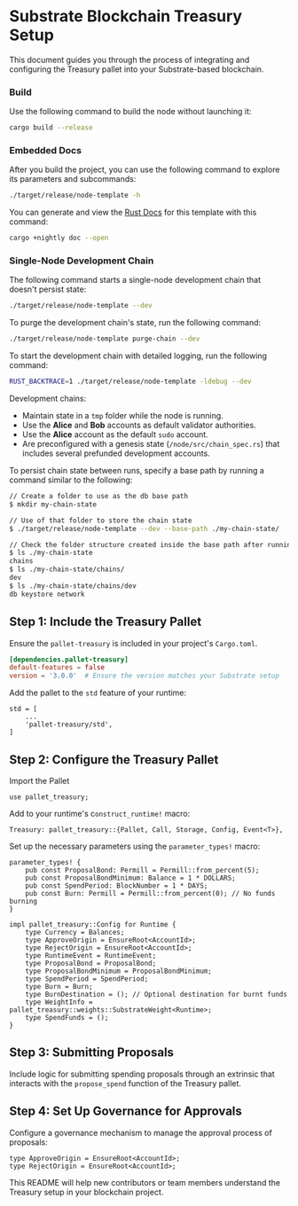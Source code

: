 # Substrate Blockchain Treasury Setup

This document guides you through the process of integrating and configuring the Treasury pallet into your Substrate-based blockchain.

### Build

Use the following command to build the node without launching it:

```sh
cargo build --release
```

### Embedded Docs

After you build the project, you can use the following command to explore its
parameters and subcommands:

```sh
./target/release/node-template -h
```

You can generate and view the [Rust
Docs](https://doc.rust-lang.org/cargo/commands/cargo-doc.html) for this template
with this command:

```sh
cargo +nightly doc --open
```

### Single-Node Development Chain

The following command starts a single-node development chain that doesn't
persist state:

```sh
./target/release/node-template --dev
```

To purge the development chain's state, run the following command:

```sh
./target/release/node-template purge-chain --dev
```

To start the development chain with detailed logging, run the following command:

```sh
RUST_BACKTRACE=1 ./target/release/node-template -ldebug --dev
```

Development chains:

- Maintain state in a `tmp` folder while the node is running.
- Use the **Alice** and **Bob** accounts as default validator authorities.
- Use the **Alice** account as the default `sudo` account.
- Are preconfigured with a genesis state (`/node/src/chain_spec.rs`) that
  includes several prefunded development accounts.

To persist chain state between runs, specify a base path by running a command
similar to the following:

```sh
// Create a folder to use as the db base path
$ mkdir my-chain-state

// Use of that folder to store the chain state
$ ./target/release/node-template --dev --base-path ./my-chain-state/

// Check the folder structure created inside the base path after running the chain
$ ls ./my-chain-state
chains
$ ls ./my-chain-state/chains/
dev
$ ls ./my-chain-state/chains/dev
db keystore network
```

## Step 1: Include the Treasury Pallet

Ensure the `pallet-treasury` is included in your project's `Cargo.toml`.

```toml
[dependencies.pallet-treasury]
default-features = false
version = '3.0.0'  # Ensure the version matches your Substrate setup

```


Add the pallet to the `std` feature of your runtime:
```
std = [
    ...
    'pallet-treasury/std',
]

```


## Step 2: Configure the Treasury Pallet

Import the Pallet
```
use pallet_treasury;

```

Add to your runtime's c`onstruct_runtime!` macro:
```
Treasury: pallet_treasury::{Pallet, Call, Storage, Config, Event<T>},

```


Set up the necessary parameters using the `parameter_types!` macro:

```
parameter_types! {
    pub const ProposalBond: Permill = Permill::from_percent(5);
    pub const ProposalBondMinimum: Balance = 1 * DOLLARS;
    pub const SpendPeriod: BlockNumber = 1 * DAYS;
    pub const Burn: Permill = Permill::from_percent(0); // No funds burning
}

impl pallet_treasury::Config for Runtime {
    type Currency = Balances;
    type ApproveOrigin = EnsureRoot<AccountId>;
    type RejectOrigin = EnsureRoot<AccountId>;
    type RuntimeEvent = RuntimeEvent;
    type ProposalBond = ProposalBond;
    type ProposalBondMinimum = ProposalBondMinimum;
    type SpendPeriod = SpendPeriod;
    type Burn = Burn;
    type BurnDestination = (); // Optional destination for burnt funds
    type WeightInfo = pallet_treasury::weights::SubstrateWeight<Runtime>;
    type SpendFunds = ();
}

```


## Step 3: Submitting Proposals

Include logic for submitting spending proposals through an extrinsic that interacts with the `propose_spend` function of the Treasury pallet.

## Step 4: Set Up Governance for Approvals
Configure a governance mechanism to manage the approval process of proposals:

```
type ApproveOrigin = EnsureRoot<AccountId>;
type RejectOrigin = EnsureRoot<AccountId>;

```
This README will help new contributors or team members understand the Treasury setup in your blockchain project.